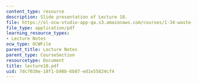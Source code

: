```yaml
---
content_type: resource
description: Slide presentation of Lecture 18.
file: https://ol-ocw-studio-app-qa.s3.amazonaws.com/courses/1-34-waste-containment-and-remediation-technology-spring-2004/7dc7038e18f1b98b6b07ed1e55824cf4_lecture18.pdf
file_type: application/pdf
learning_resource_types:
- Lecture Notes
ocw_type: OCWFile
parent_title: Lecture Notes
parent_type: CourseSection
resourcetype: Document
title: lecture18.pdf
uid: 7dc7038e-18f1-b98b-6b07-ed1e55824cf4
---
```

